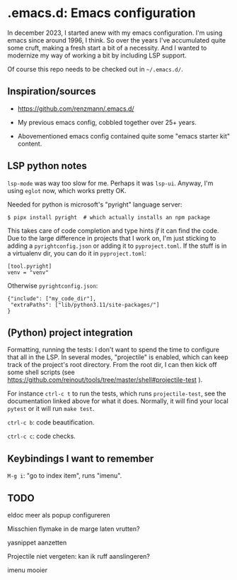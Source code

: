 # .emacs.d: Emacs configuration

In december 2023, I started anew with my emacs configuration. I'm
using emacs since around 1996, I think. So over the years I've
accumulated quite some cruft, making a fresh start a bit of a
necessity. And I wanted to modernize my way of working a bit by
including LSP support.

Of course this repo needs to be checked out in `~/.emacs.d/`.


## Inspiration/sources

- https://github.com/renzmann/.emacs.d/

- My previous emacs config, cobbled together over 25+ years.

- Abovementioned emacs config contained quite some "emacs starter kit"
  content.


## LSP python notes

`lsp-mode` was way too slow for me. Perhaps it was `lsp-ui`. Anyway,
I'm using `eglot` now, which works pretty OK.

Needed for python is microsoft's "pyright" language server:

    $ pipx install pyright  # which actually installs an npm package

This takes care of code completion and type hints *if* it can find the
code. Due to the large difference in projects that I work on, I'm just
sticking to adding a `pyrightconfig.json` or adding it to
`pyproject.toml`. If the stuff is in a virtualenv dir, you can do it
in `pyproject.toml`:

    [tool.pyright]
    venv = "venv"

Otherwise `pyrightconfig.json`:

    {"include": ["my_code_dir"],
     "extraPaths": ["lib/python3.11/site-packages/"]
    }


## (Python) project integration

Formatting, running the tests: I don't want to spend the time to
configure that all in the LSP. In several modes, "projectile" is
enabled, which can keep track of the project's root directory. From
the root dir, I can then kick off some shell scripts (see
https://github.com/reinout/tools/tree/master/shell#projectile-test ).

For instance `ctrl-c t` to run the tests, which runs
`projectile-test`, see the documentation linked above for what it
does. Normally, it will find your local `pytest` or it will run `make
test`.

`ctrl-c b`: code beautification.

`ctrl-c c`: code checks.


## Keybindings I want to remember

`M-g i`: "go to index item", runs "imenu".



## TODO

eldoc meer als popup configureren

Misschien flymake in de marge laten vrutten?

yasnippet aanzetten

Projectile niet vergeten: kan ik ruff aanslingeren?

imenu mooier
